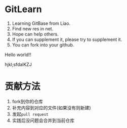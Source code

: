# GitLearn

1. Learning GitBase from Liao.
2. Find new res in net.
3. Hope can help others.
4. If you can supplement it, please try to supplement it.
5. You can fork into your github.

Hello world!!




hjkl;sfdalKZJ

# 贡献方法
1. fork到你的仓库
2. 补充内容到对应的文件(如果没有则新建)
3. 发起`pull request`
4. 实践后没问题会合并到当前仓库
